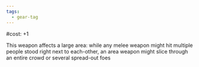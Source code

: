 ```yaml
---
tags:
  - gear-tag
---
```

#cost: +1

This weapon affects a large area: while any melee weapon might hit multiple people stood right next to each-other, an area weapon might slice through an entire crowd or several spread-out foes